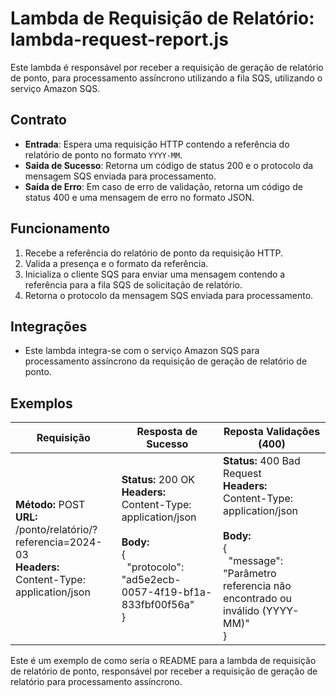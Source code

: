 # Lambda de Requisição de Relatório: lambda-request-report.js

Este lambda é responsável por receber a requisição de geração de relatório de ponto, para processamento assíncrono utilizando a fila SQS, utilizando o serviço Amazon SQS.

## Contrato
- **Entrada**: Espera uma requisição HTTP contendo a referência do relatório de ponto no formato `YYYY-MM`.
- **Saída de Sucesso**: Retorna um código de status 200 e o protocolo da mensagem SQS enviada para processamento.
- **Saída de Erro**: Em caso de erro de validação, retorna um código de status 400 e uma mensagem de erro no formato JSON.

## Funcionamento
1. Recebe a referência do relatório de ponto da requisição HTTP.
2. Valida a presença e o formato da referência.
3. Inicializa o cliente SQS para enviar uma mensagem contendo a referência para a fila SQS de solicitação de relatório.
4. Retorna o protocolo da mensagem SQS enviada para processamento.

## Integrações
- Este lambda integra-se com o serviço Amazon SQS para processamento assíncrono da requisição de geração de relatório de ponto.

## Exemplos

| **Requisição**                                                                                                          |**Resposta de Sucesso**| **Reposta Validações (400)**| 
|-------------------------------------------------------------------------------------------------------------------------|----------------------------------------------------------|-----------------------------------------------------------|
| **Método:** POST<br>**URL:** /ponto/relatório/?referencia=2024-03<br>**Headers:**<br>Content-Type: application/json<br> | **Status:** 200 OK<br>**Headers:**<br>Content-Type: application/json<br><br>**Body:**<br>{<br>&nbsp;&nbsp;"protocolo": "ad5e2ecb-0057-4f19-bf1a-833fbf00f56a"<br>} | **Status:** 400 Bad Request<br>**Headers:**<br>Content-Type: application/json<br><br>**Body:**<br>{<br>&nbsp;&nbsp;"message": "Parâmetro referencia não encontrado ou inválido (YYYY-MM)"<br>} |

Este é um exemplo de como seria o README para a lambda de requisição de relatório de ponto, responsável por receber a requisição de geração de relatório para processamento assíncrono.